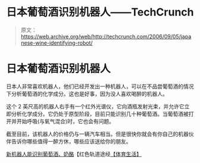 # 日本葡萄酒识别机器人——TechCrunch

> 原文：<https://web.archive.org/web/http://techcrunch.com/2006/09/05/japanese-wine-identifying-robot/>

# 日本葡萄酒识别机器人

日本人非常喜欢机器人，他们已经开发出一种机器人，可以在不品尝葡萄酒的情况下分析葡萄酒的化学成分。这也是好事，因为没人喜欢喝醉的机器人。

这个 2 英尺高的机器人右手有一个红外光谱仪，它向酒瓶发射光束，并允许它立即分析化学成分。它仍处于原型阶段，目前只能识别几十种葡萄酒。当葡萄酒被打开并开始呼吸(与氧气混合)时，它也会有问题。

截至目前，该机器人的价格仍与一辆汽车相当。但是很快你就会有你自己的机器伙伴告诉你哪些值得一醉方休，哪些应该送给你的朋友。

[新机器人能识别葡萄酒、奶酪](https://web.archive.org/web/20201026011822/http://www.redorbit.com/news/technology/642892/new_robot_can_identify_wines_cheeses/index.html)【红色轨道途经[【体育生活】](https://web.archive.org/web/20201026011822/http://thesportinglife.net/index.php/2006/09/04/robotic-japanese-wine-snob/)